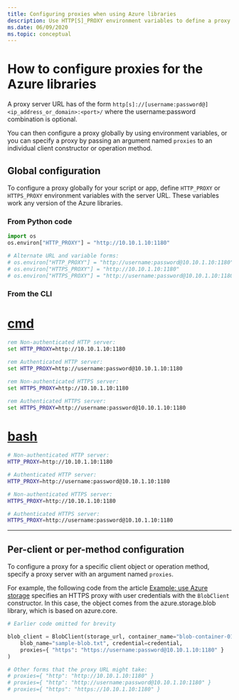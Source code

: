 ```yaml
---
title: Configuring proxies when using Azure libraries
description: Use HTTP[S]_PROXY environment variables to define a proxy for an entire script or app, or use optional named arguments for client constructors or operation methods.
ms.date: 06/09/2020
ms.topic: conceptual
---
```


# How to configure proxies for the Azure libraries

A proxy server URL has of the form `http[s]://[username:password@]<ip_address_or_domain>:<port>/` where the username:password combination is optional.

You can then configure a proxy globally by using environment variables, or you can specify a proxy by passing an argument named `proxies` to an individual client constructor or operation method.

## Global configuration

To configure a proxy globally for your script or app, define `HTTP_PROXY` or `HTTPS_PROXY` environment variables with the server URL. These variables work any version of the Azure libraries.

### From Python code

```python
import os
os.environ["HTTP_PROXY"] = "http://10.10.1.10:1180"

# Alternate URL and variable forms:
# os.environ["HTTP_PROXY"] = "http://username:password@10.10.1.10:1180"
# os.environ["HTTPS_PROXY"] = "http://10.10.1.10:1180"
# os.environ["HTTPS_PROXY"] = "http://username:password@10.10.1.10:1180"
```

### From the CLI

# [cmd](#tab/cmd)

```cmd
rem Non-authenticated HTTP server:
set HTTP_PROXY=http://10.10.1.10:1180

rem Authenticated HTTP server:
set HTTP_PROXY=http://username:password@10.10.1.10:1180

rem Non-authenticated HTTPS server:
set HTTPS_PROXY=http://10.10.1.10:1180

rem Authenticated HTTPS server:
set HTTPS_PROXY=http://username:password@10.10.1.10:1180
```

# [bash](#tab/bash)

```bash
# Non-authenticated HTTP server:
HTTP_PROXY=http://10.10.1.10:1180

# Authenticated HTTP server:
HTTP_PROXY=http://username:password@10.10.1.10:1180

# Non-authenticated HTTPS server:
HTTPS_PROXY=http://10.10.1.10:1180

# Authenticated HTTPS server:
HTTPS_PROXY=http://username:password@10.10.1.10:1180
```

---

## Per-client or per-method configuration

To configure a proxy for a specific client object or operation method, specify a proxy server with an argument named `proxies`.

For example, the following code from the article [Example: use Azure storage](azure-sdk-example-storage.md) specifies an HTTPS proxy with user credentials with the `BlobClient` constructor. In this case, the object comes from the azure.storage.blob library, which is based on azure.core.

```python
# Earlier code omitted for brevity

blob_client = BlobClient(storage_url, container_name="blob-container-01",
    blob_name="sample-blob.txt", credential=credential,
    proxies={ "https": "https://username:password@10.10.1.10:1180" }
)

# Other forms that the proxy URL might take:
# proxies={ "http": "http://10.10.1.10:1180" }
# proxies={ "http": "http://username:password@10.10.1.10:1180" }
# proxies={ "https": "https://10.10.1.10:1180" }
```
